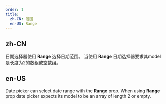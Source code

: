 ```yaml
---
order: 1
title:
  zh-CN: 范围
  en-US: Range
---
```


## zh-CN

日期选择器使用 **Range** 选择日期范围。 当使用 **Range** 日期选择器要求其model是长度为2的数组或空数组。

## en-US

Date picker can select date range with the **Range** prop. When using **Range** prop date picker expects its model to be
an array of length 2 or empty.
